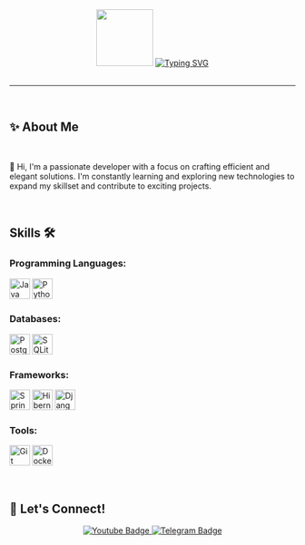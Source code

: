 <div id="header" align="center">
  <img src="https://media.giphy.com/media/M9gbBd9nbDrOTu1Mqx/giphy.gif" width="100"/>
  <a href=""><img src="https://readme-typing-svg.herokuapp.com?font=Fira+Code&size=43&pause=4000&color=FFFFFF&center=true&vCenter=true&width=500&height=100&lines=Hi%2C+I'm+G么MEPE" alt="Typing SVG" /></a>
</div>

<br>

---

<br>

## ✨ About Me

<br>

👋 Hi, I'm a passionate developer with a focus on crafting efficient and elegant solutions. I'm constantly learning and exploring new technologies to expand my skillset and contribute to exciting projects.

<br>

## Skills 🛠️

### Programming Languages:
<p>
  <img src="https://skillicons.dev/icons?i=java" alt="Java" width="36" height="36" />
  <img src="https://skillicons.dev/icons?i=python" alt="Python" width="36" height="36" />
</p>

### Databases:
<p>
  <img src="https://skillicons.dev/icons?i=postgres" alt="PostgreSQL" width="36" height="36" />
  <img src="https://skillicons.dev/icons?i=sqlite" alt="SQLite" width="36" height="36" />
</p>

### Frameworks:
<p>
  <img src="https://skillicons.dev/icons?i=spring" alt="Spring" width="36" height="36" />
  <img src="https://skillicons.dev/icons?i=hibernate" alt="Hibernate" width="36" height="36" />
  <img src="https://skillicons.dev/icons?i=django" alt="Django" width="36" height="36" />
</p>

### Tools:
<p>
  <img src="https://skillicons.dev/icons?i=git" alt="Git" width="36" height="36" />
  <img src="https://skillicons.dev/icons?i=docker" alt="Docker" width="36" height="36" />
</p>

<br>

## 🤝 Let's Connect!

<div align="center">
  <a href="https://www.youtube.com/@IGamePeI">
    <img src="https://img.shields.io/badge/YouTube-red?style=for-the-badge&logo=youtube&logoColor=white" alt="Youtube Badge"/>
  </a>
  <a href="https://t.me/GemePe">
    <img src="https://img.shields.io/badge/Telegram-2CA5E0?style=for-the-badge&logo=telegram&logoColor=white" alt="Telegram Badge"/>
  </a>
</div>
